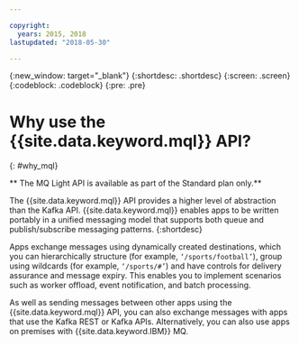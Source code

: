 ```yaml
---

copyright:
  years: 2015, 2018
lastupdated: "2018-05-30"

---
```


{:new_window: target="_blank"}
{:shortdesc: .shortdesc}
{:screen: .screen}
{:codeblock: .codeblock}
{:pre: .pre}

# Why use the {{site.data.keyword.mql}} API?
{: #why_mql}

** The MQ Light API is available as part of the Standard plan only.**
<br/>

The {{site.data.keyword.mql}} API provides a higher
level of abstraction than the Kafka API. {{site.data.keyword.mql}} enables apps to be written portably in a unified messaging model that supports both queue and publish/subscribe messaging patterns. 
{:shortdesc}

Apps exchange messages using dynamically created
destinations, which you can hierarchically structure (for example, <code>‘/sports/football’</code>), group using wildcards (for example,
<code>‘/sports/#’</code>) and have controls for delivery assurance and message expiry.
This enables you to implement scenarios such as worker offload, event notification, and batch
processing.

As well as sending messages between other apps using the {{site.data.keyword.mql}} API, you can also exchange messages with apps that use the Kafka REST or Kafka APIs. Alternatively, you can also use apps on premises with {{site.data.keyword.IBM}} MQ.

